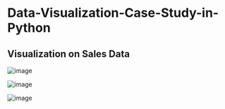 # Data-Visualization-Case-Study-in-Python
## Visualization on Sales Data

![image](https://user-images.githubusercontent.com/82372019/135749370-92501fb2-e406-4841-8eb3-9752a0a6ef78.png)

![image](https://user-images.githubusercontent.com/82372019/135749382-ea5aa9c4-4e9c-4ecb-8375-4c699034347e.png)

![image](https://user-images.githubusercontent.com/82372019/135749385-dd0a3ddc-5aea-4ede-b478-ab3e4859c8b4.png)

